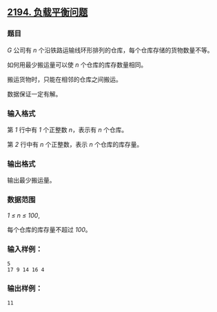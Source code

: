 ## [2194. 负载平衡问题](https://www.acwing.com/problem/content/2196/)

### 题目

*G* 公司有 *n* 个沿铁路运输线环形排列的仓库，每个仓库存储的货物数量不等。

如何用最少搬运量可以使 *n* 个仓库的库存数量相同。

搬运货物时，只能在相邻的仓库之间搬运。

数据保证一定有解。

### 输入格式

第 *1* 行中有 *1* 个正整数 *n*，表示有 *n* 个仓库。

第 *2* 行中有 *n* 个正整数，表示 *n* 个仓库的库存量。

### 输出格式

输出最少搬运量。

### 数据范围

*1 ≤ n ≤ 100*,

每个仓库的库存量不超过 *100*。

### 输入样例：

```
5
17 9 14 16 4
```

### 输出样例：

```
11
```
